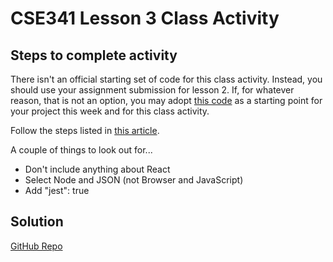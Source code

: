 # CSE341 Lesson 3 Class Activity

## Steps to complete activity

There isn't an official starting set of code for this class activity. Instead, you should use your assignment submission for lesson 2. If, for whatever reason, that is not an option, you may adopt [this code](https://github.com/byui-cse/cse341-code-student/tree/L02-personal-solution) as a starting point for your project this week and for this class activity.

Follow the steps listed in [this article](https://dev.to/knowankit/setup-eslint-and-prettier-in-react-app-357b).

A couple of things to look out for...

- Don't include anything about React
- Select Node and JSON (not Browser and JavaScript)
- Add "jest": true

## Solution

[GitHub Repo](https://github.com/byui-cse/cse341-code-student/tree/L03-class-complete)
